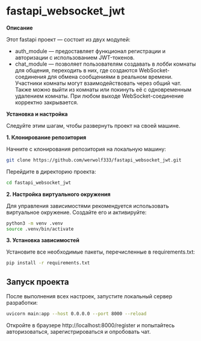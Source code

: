 # fastapi_websocket_jwt
**Описание**

Этот fastapi проект — состоит из двух модулей:
- auth_module — предоставляет функционал регистрации и авторизации с использованием JWT-токенов.
- chat_module — позволяет пользователям создавать в лобби комнаты для общения, переходить в них, где создаются WebSocket-соединения для обмена сообщениями в реальном времени. Участники комнаты могут взаимодействовать через общий чат. Также можно выйти из комнаты или покинуть её с одновременным удалением комнаты. При любом выходе WebSocket-соединение корректно закрывается.


**Установка и настройка**

Следуйте этим шагам, чтобы развернуть проект на своей машине.

**1. Клонирование репозитория**

Начните с клонирования репозитория на локальную машину:

```bash
git clone https://github.com/werwolf333/fastapi_websocket_jwt.git
```
Перейдите в директорию проекта:

```bash
cd fastapi_websocket_jwt
```
**2. Настройка виртуального окружения**

Для управления зависимостями рекомендуется использовать виртуальное окружение. Создайте его и активируйте:

```bash
python3 -m venv .venv
source .venv/bin/activate
```
**3. Установка зависимостей**

Установите все необходимые пакеты, перечисленные в requirements.txt:


```bash
pip install -r requirements.txt
```

## Запуск проекта

После выполнения всех настроек, запустите локальный сервер разработки:



```bash
uvicorn main:app --host 0.0.0.0 --port 8000 --reload
```
Откройте в браузере http://localhost:8000/register и попытайтесь авторизоваться, зарегистрироваться и опробовать чат.
